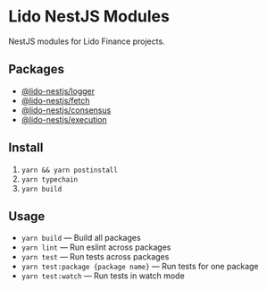 # Lido NestJS Modules

NestJS modules for Lido Finance projects.

## Packages

- [@lido-nestjs/logger](/packages/logger/README.md)
- [@lido-nestjs/fetch](/packages/fetch/README.md)
- [@lido-nestjs/consensus](/packages/consensus/README.md)
- [@lido-nestjs/execution](/packages/execution/README.md)

## Install

1. `yarn && yarn postinstall`
2. `yarn typechain`
3. `yarn build`

## Usage

- `yarn build` — Build all packages
- `yarn lint` — Run eslint across packages
- `yarn test` — Run tests across packages
- `yarn test:package {package name}` — Run tests for one package
- `yarn test:watch` — Run tests in watch mode
